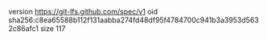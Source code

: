 version https://git-lfs.github.com/spec/v1
oid sha256:c8ea65588b112f131aabba274fd48df95f4784700c941b3a3953d5632c86afc1
size 117
